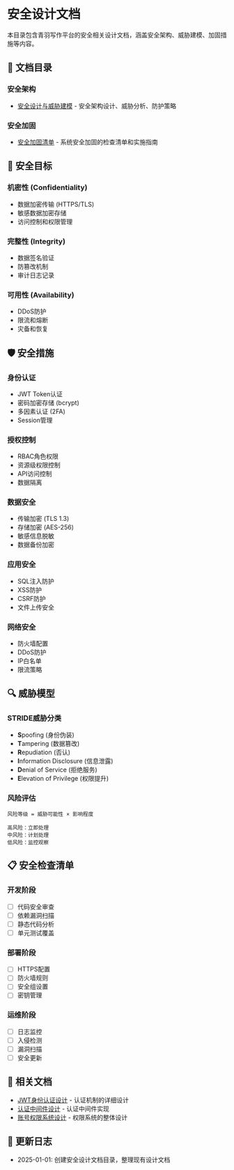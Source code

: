 # 安全设计文档

本目录包含青羽写作平台的安全相关设计文档，涵盖安全架构、威胁建模、加固措施等内容。

## 📁 文档目录

### 安全架构
- [安全设计与威胁建模](./安全设计与威胁建模.md) - 安全架构设计、威胁分析、防护策略

### 安全加固
- [安全加固清单](./安全加固清单.md) - 系统安全加固的检查清单和实施指南

## 🎯 安全目标

### 机密性 (Confidentiality)
- 数据加密传输 (HTTPS/TLS)
- 敏感数据加密存储
- 访问控制和权限管理

### 完整性 (Integrity)
- 数据签名验证
- 防篡改机制
- 审计日志记录

### 可用性 (Availability)
- DDoS防护
- 限流和熔断
- 灾备和恢复

## 🛡️ 安全措施

### 身份认证
- JWT Token认证
- 密码加密存储 (bcrypt)
- 多因素认证 (2FA)
- Session管理

### 授权控制
- RBAC角色权限
- 资源级权限控制
- API访问控制
- 数据隔离

### 数据安全
- 传输加密 (TLS 1.3)
- 存储加密 (AES-256)
- 敏感信息脱敏
- 数据备份加密

### 应用安全
- SQL注入防护
- XSS防护
- CSRF防护
- 文件上传安全

### 网络安全
- 防火墙配置
- DDoS防护
- IP白名单
- 限流策略

## 🔍 威胁模型

### STRIDE威胁分类
- **S**poofing (身份伪装)
- **T**ampering (数据篡改)
- **R**epudiation (否认)
- **I**nformation Disclosure (信息泄露)
- **D**enial of Service (拒绝服务)
- **E**levation of Privilege (权限提升)

### 风险评估
```
风险等级 = 威胁可能性 × 影响程度

高风险：立即处理
中风险：计划处理
低风险：监控观察
```

## 📋 安全检查清单

### 开发阶段
- [ ] 代码安全审查
- [ ] 依赖漏洞扫描
- [ ] 静态代码分析
- [ ] 单元测试覆盖

### 部署阶段
- [ ] HTTPS配置
- [ ] 防火墙规则
- [ ] 安全组设置
- [ ] 密钥管理

### 运维阶段
- [ ] 日志监控
- [ ] 入侵检测
- [ ] 漏洞扫描
- [ ] 安全更新

## 🔗 相关文档

- [JWT身份认证设计](../core/JWT身份认证设计.md) - 认证机制的详细设计
- [认证中间件设计](../middleware/认证中间件设计.md) - 认证中间件实现
- [账号权限系统设计](../shared/账号权限系统设计.md) - 权限系统的整体设计

## 📝 更新日志

- 2025-01-01: 创建安全设计文档目录，整理现有设计文档
